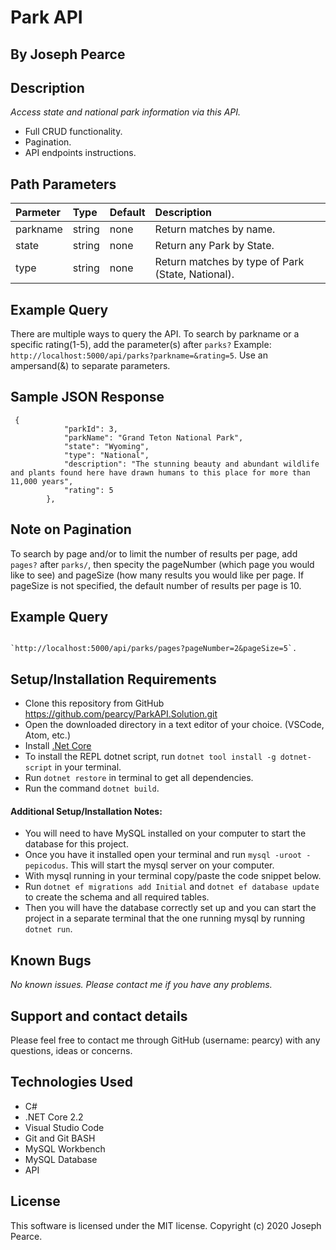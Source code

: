 # Park API

## By Joseph Pearce

## Description

_Access state and national park information via this API._

* Full CRUD functionality.
* Pagination.
* API endpoints instructions.


## Path Parameters

| Parmeter | Type | Default | Description | 
|:--------- |:--------- |:-------- |:-------- |
| parkname | string | none | Return matches by name.| 
| state | string | none | Return any Park by State.| 
| type | string | none | Return matches by type of Park (State, National).| 


## Example Query

There are multiple ways to query the API. To search by parkname or a specific rating(1-5), add the parameter(s) after `parks?` 
Example: `http://localhost:5000/api/parks?parkname=&rating=5`. Use an ampersand(&) to separate parameters.

## Sample JSON Response
```
 {
            "parkId": 3,
            "parkName": "Grand Teton National Park",
            "state": "Wyoming",
            "type": "National",
            "description": "The stunning beauty and abundant wildlife and plants found here have drawn humans to this place for more than 11,000 years",
            "rating": 5
        },
```

## Note on Pagination

To search by page and/or to limit the number of results per page, add `pages?` after `parks/`, then specity the pageNumber (which page you would like to see) and pageSize (how many results you would like per page. If pageSize is not specified, the default number of results per page is 10.

## Example Query
```
 
`http://localhost:5000/api/parks/pages?pageNumber=2&pageSize=5`. 

```


## Setup/Installation Requirements

* Clone this repository from GitHub https://github.com/pearcy/ParkAPI.Solution.git
* Open the downloaded directory in a text editor of your choice. (VSCode, Atom, etc.)
* Install [.Net Core](https://dotnet.microsoft.com/download/dotnet-core/2.2)
* To install the REPL dotnet script, run ```dotnet tool install -g dotnet-script``` in your terminal.
* Run ```dotnet restore``` in terminal to get all dependencies.
* Run the command ```dotnet build```.


#### Additional Setup/Installation Notes:

* You will need to have MySQL installed on your computer to start the database for this project.
* Once you have it installed open your terminal and run ```mysql -uroot -pepicodus```. This will start the mysql server on your computer.
* With mysql running in your terminal copy/paste the code snippet below.
* Run ```dotnet ef migrations add Initial``` and ```dotnet ef database update``` to create the schema and all required tables.
* Then you will have the database correctly set up and you can start the project in a separate terminal that the one running mysql by running ```dotnet run```.


## Known Bugs

_No known issues. Please contact me if you have any problems._


## Support and contact details

Please feel free to contact me through GitHub (username: pearcy) with any questions, ideas or concerns.  

## Technologies Used

* C#
* .NET Core 2.2
* Visual Studio Code
* Git and Git BASH
* MySQL Workbench
* MySQL Database
* API



## License
This software is licensed under the MIT license. Copyright (c) 2020 Joseph Pearce.
